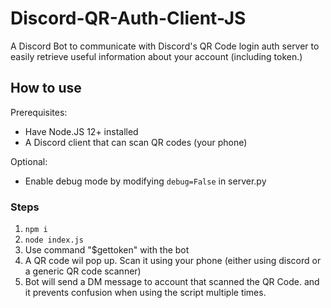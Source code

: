 # Discord-QR-Auth-Client-JS
A Discord Bot to communicate with Discord's QR Code login auth server
to easily retrieve useful information about your account
(including token.)

## How to use
Prerequisites:
* Have Node.JS 12+ installed
* A Discord client that can scan QR codes (your phone)

Optional:
* Enable debug mode by modifying `debug=False` in server.py

### Steps
1. `npm i`
2. `node index.js`
3. Use command "$gettoken" with the bot
3. A QR code wil pop up. Scan it using your phone
(either using discord or a generic QR code scanner)
4. Bot will send a DM message to account that scanned the QR Code.
and it prevents confusion when using the script multiple times.
